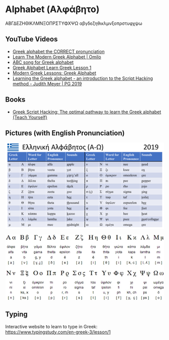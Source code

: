 # Alphabet (Αλφάβητο)

ΑΒΓΔΕΖΗΘΙΚΛΜΝΞΟΠΡΣΤΥΦΧΨΩ
αβγδεζηθικλμνξοπρστυφχψω

## YouTube Videos

* [Greek alphabet the CORRECT pronunciation](https://www.youtube.com/watch?v=28yu1PFc438)
* [Learn The Modern Greek Alphabet | Omilo](https://www.youtube.com/watch?v=RQF6dZZqX5I)
* [ABC song for Greek alphabet](https://www.youtube.com/watch?v=YVq3587vT6s)
* [Greek Alphabet Learn Greek Lesson 1](https://www.youtube.com/watch?v=4U6876EZff0)
* [Modern Greek Lessons: Greek Alphabet](https://www.youtube.com/watch?v=vLoeAYL2-qc)
* [Learning the Greek alphabet - an introduction to the Script Hacking method - Judith Meyer | PG 2019](https://www.youtube.com/watch?v=nHA2DEYVJR0)

## Books

* [Greek Script Hacking: The optimal pathway to learn the Greek alphabet (Teach Yourself)](https://www.amazon.com/Greek-Script-Hacking-optimal-alphabet/dp/1473679826)

## Pictures (with English Pronunciation)
![Greek Alphabet](./greek-alphabet.png)

![Greek Alphabet](./greek-alphabet.webp)

## Typing
Interactive website to learn to type in Greek:
https://www.typingstudy.com/en-greek-3/lesson/1
